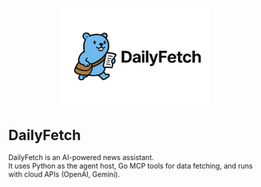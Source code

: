 
<p align="center">
    <img src="./assets/logo.png" alt="Cucinabot logo" width="300">
</p>

# DailyFetch

DailyFetch is an AI-powered news assistant.  
It uses Python as the agent host, Go MCP tools for data fetching, and runs with cloud APIs (OpenAI, Gemini).  
